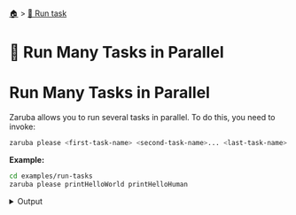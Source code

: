 <!--startTocHeader-->
[🏠](../README.md) > [🏃 Run task](README.md)
# 🍻 Run Many Tasks in Parallel
<!--endTocHeader-->

# Run Many Tasks in Parallel

Zaruba allows you to run several tasks in parallel. To do this, you need to invoke:

```bash
zaruba please <first-task-name> <second-task-name>... <last-task-name>
```

__Example:__

<!--startCode-->
```bash
cd examples/run-tasks
zaruba please printHelloWorld printHelloHuman
```
 
<details>
<summary>Output</summary>
 
```````
Job Starting...
 Elapsed Time: 1.113µs
 Current Time: 18:06:18
  Run  'printHelloWorld' command on /home/gofrendi/zaruba/docs/examples/run-tasks
  Run  'printHelloHuman' command on /home/gofrendi/zaruba/docs/examples/run-tasks
   printHelloWorld       18:06:18.94  hello world
   printHelloHuman       18:06:18.94  hello human
  Successfully running  'printHelloHuman' command
  Successfully running  'printHelloWorld' command
  Job Running...
 Elapsed Time: 102.123294ms
 Current Time: 18:06:19
  
  Job Complete!!! 
  Terminating
  Job Ended...
 Elapsed Time: 213.15677ms
 Current Time: 18:06:19
zaruba please printHelloWorld printHelloHuman
```````
</details>
<!--endCode-->


<!--startTocSubTopic-->
<!--endTocSubTopic-->